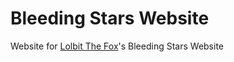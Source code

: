# Bleeding Stars Website

Website for [Lolbit The Fox](https://www.youtube.com/@Lolbit_The_Fox)'s Bleeding Stars Website